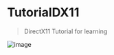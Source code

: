 # TutorialDX11
>DirectX11 Tutorial for learning

![image](https://user-images.githubusercontent.com/78184238/186273908-9b883fac-c2a2-4229-92aa-a9e03067c1b2.png)
